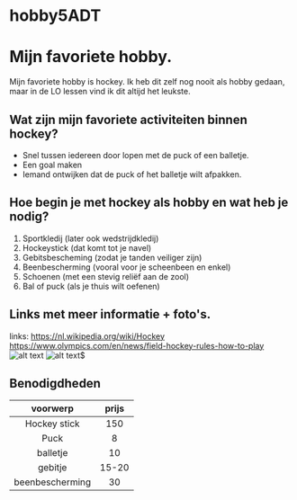 # hobby5ADT
# Mijn favoriete hobby.
Mijn favoriete hobby is hockey. Ik heb dit zelf nog nooit als hobby gedaan, maar in de LO lessen vind ik dit altijd het leukste.

## Wat zijn mijn favoriete activiteiten binnen hockey?
* Snel tussen iedereen door lopen met de puck of een balletje.
* Een goal maken
* Iemand ontwijken dat de puck of het balletje wilt afpakken.

## Hoe begin je met hockey als hobby en wat heb je nodig?
1. Sportkledij (later ook wedstrijdkledij)
2. Hockeystick (dat komt tot je navel)
3. Gebitsbescheming (zodat je tanden veiliger zijn)
4. Beenbescherming (vooral voor je scheenbeen en enkel)
5. Schoenen (met een stevig reliëf aan de zool)
6. Bal of puck (als je thuis wilt oefenen)

## Links met meer informatie + foto's.
links:  https://nl.wikipedia.org/wiki/Hockey
        https://www.olympics.com/en/news/field-hockey-rules-how-to-play
![alt text](image-1.png)
![alt text](image.png)$

## Benodigdheden
| voorwerp| prijs |
| :-----: | :---: |
|Hockey stick|150|
|Puck| 8 |
|balletje| 10|
|gebitje|15-20|
|beenbescherming|30|


